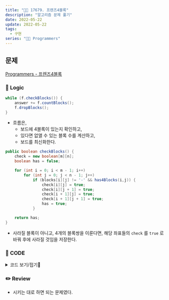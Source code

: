 ```yaml
---
title: "👩‍💻 17679. 프렌즈4블록"
description: "알고리즘 문제 풀기"
date: 2022-05-22
update: 2022-05-22
tags:
  - 구현
series: "👩‍💻 Programmers"
---
```


## 문제
[Programmers - 프렌즈4블록](https://programmers.co.kr/learn/courses/30/lessons/17679)

### 📍 **Logic**

```java
while (f.checkBlocks()) {
    answer += f.countBlocks();
    f.dropBlocks();
}
```

- 흐름은,
  - 보드에 4블록이 있는지 확인하고,
  - 있다면 없앨 수 있는 블록 수를 계산하고,
  - 보드를 최신화한다.

```java
public boolean checkBlocks() {
    check = new boolean[m][n];
    boolean has = false;

    for (int i = 0; i < m - 1; i++)
        for (int j = 0; j < n - 1; j++)
            if (blocks[i][j] != '-' && has4Blocks(i,j)) {
                check[i][j] = true;
                check[i][j + 1] = true;
                check[i + 1][j] = true;
                check[i + 1][j + 1] = true;
                has = true;
            }

    return has;
}
```
- 사라질 블록이 아니고, 4개의 블록쌍을 이룬다면, 해당 좌표들의 `check` 를 `true` 로 바꿔 후에 사라질 것임을 저장한다.

### 📄 **CODE**

<details>
  <summary>코드 보기/접기💫</summary>
    <div markdown="1">

    import java.util.*;

    class Friends {
        char[][] blocks;
        boolean[][] check;
        int m;
        int n;

        public Friends(int m, int n, String[] board) {
            this.m = m;
            this.n = n;
            blocks = new char[m][n];
            initBlocks(board);
        }

        private void initBlocks(String[] board) {
            for (int i = 0; i < m; i++)
                for (int j = 0; j < n; j++)
                    blocks[i][j] = board[i].charAt(j);
        }

        public boolean checkBlocks() {
            check = new boolean[m][n];
            boolean has = false;

            for (int i = 0; i < m - 1; i++)
                for (int j = 0; j < n - 1; j++)
                    if (blocks[i][j] != '-' && has4Blocks(i,j)) {
                        check[i][j] = true;
                        check[i][j + 1] = true;
                        check[i + 1][j] = true;
                        check[i + 1][j + 1] = true;
                        has = true;
                    }

            return has;
        }

        private boolean has4Blocks(int x, int y) {
            return blocks[x][y] == blocks[x][y + 1] && blocks[x][y] == blocks[x + 1][y] && blocks[x][y] == blocks[x + 1][y + 1];
        }

        public int countBlocks() {
            int count = 0;
            
            for (int i = 0; i < m; i++)
                for (int j = 0; j < n; j++) {
                    if (!check[i][j]) continue;
                    count++;
                    blocks[i][j] = '-';
                }
            
            return count;
        }

        public void dropBlocks() {
            for (int i = m - 1; i >= 0; i--)
                for (int j = 0; j < n; j++)
                    if (blocks[i][j] == '-') pullBlocks(i, j);
        }

        private void pullBlocks(int x, int y) {
            for (int k = x - 1; k >= 0; k--) {
                if (blocks[k][y] != '-') {
                    blocks[x][y] = blocks[k][y];
                    blocks[k][y] = '-';
                    break;
                }
            }
        }
    }

    class Solution {
        public int solution(int m, int n, String[] board) {
            Friends f = new Friends(m, n, board);

            int answer = 0;
            
            while (f.checkBlocks()) {
                answer += f.countBlocks();
                f.dropBlocks();
            }
            
            return answer;
        }
    }
  	</div>
</details>

### ✏️ **Review**
- 시키는 대로 하면 되는 문제였다.